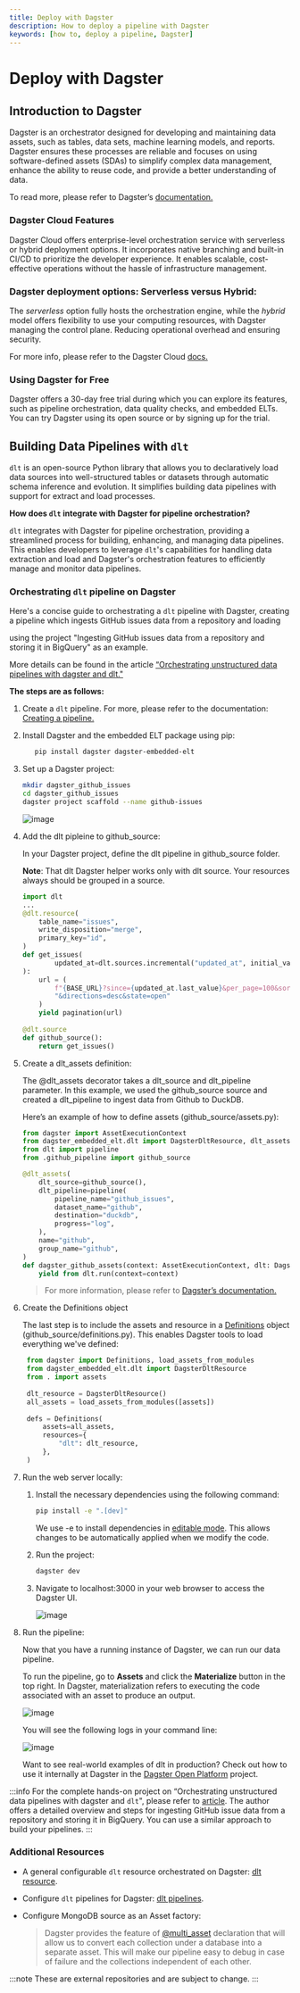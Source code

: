 ```yaml
---
title: Deploy with Dagster
description: How to deploy a pipeline with Dagster
keywords: [how to, deploy a pipeline, Dagster]
---
```


# Deploy with Dagster

## Introduction to Dagster

Dagster is an orchestrator designed for developing and maintaining data assets, such as
tables, data sets, machine learning models, and reports. Dagster ensures these processes are
reliable and focuses on using software-defined assets (SDAs) to simplify complex data management,
enhance the ability to reuse code, and provide a better understanding of data.

To read more, please refer to Dagster’s
[documentation.](https://docs.dagster.io/getting-started?_gl=1*19ikq9*_ga*NTMwNTUxNDAzLjE3MDg5Mjc4OTk.*_ga_84VRQZG7TV*MTcwOTkwNDY3MS4zLjEuMTcwOTkwNTYzNi41Ny4wLjA.*_gcl_au*OTM3OTU1ODMwLjE3MDg5Mjc5MDA.)

### Dagster Cloud Features

Dagster Cloud offers enterprise-level orchestration service with serverless or hybrid deployment
options. It incorporates native branching and built-in CI/CD to prioritize the developer experience.
It enables scalable, cost-effective operations without the hassle of infrastructure management.

### Dagster deployment options: **Serverless** versus **Hybrid**:

The *serverless* option fully hosts the orchestration engine, while the *hybrid* model offers
flexibility to use your computing resources, with Dagster managing the control plane. Reducing
operational overhead and ensuring security.

For more info, please refer to the Dagster Cloud [docs.](https://dagster.io/cloud)

### Using Dagster for Free

Dagster offers a 30-day free trial during which you can explore its features, such as pipeline
orchestration, data quality checks, and embedded ELTs. You can try Dagster using its open source or
by signing up for the trial.

## Building Data Pipelines with `dlt`

`dlt` is an open-source Python library that allows you to declaratively load data sources into
well-structured tables or datasets through automatic schema inference and evolution. It simplifies 
building data pipelines with support for extract and load processes.

**How does `dlt` integrate with Dagster for pipeline orchestration?**

`dlt` integrates with Dagster for pipeline orchestration, providing a streamlined process for
building, enhancing, and managing data pipelines. This enables developers to leverage `dlt`'s
capabilities for handling data extraction and load and Dagster's orchestration features to efficiently manage and monitor data pipelines.

### Orchestrating `dlt` pipeline on Dagster

Here's a concise guide to orchestrating a `dlt` pipeline with Dagster, creating a pipeline which ingests GitHub issues data from a repository and loading

using the project "Ingesting
GitHub issues data from a repository and storing it in BigQuery" as an example. 

More details can be found in the article
[“Orchestrating unstructured data pipelines with dagster and dlt."](https://dagster.io/blog/dagster-dlt)

**The steps are as follows:**
1. Create a `dlt` pipeline. For more, please refer to the documentation:
[Creating a pipeline.](https://dlthub.com/docs/walkthroughs/create-a-pipeline)

1. Install Dagster and the embedded ELT package using pip:
   ```sh
      pip install dagster dagster-embedded-elt
      ```

1. Set up a Dagster project:
      ```sh
      mkdir dagster_github_issues  
      cd dagster_github_issues  
      dagster project scaffold --name github-issues  
      ```
      ![image](https://github.com/user-attachments/assets/f9002de1-bcdf-49f4-941b-abd59ea7968d)

 1. Add the dlt pipleine to github_source:

    In your Dagster project, define the dlt pipeline in github_source folder.
    
    **Note**: That dlt Dagster helper works only with dlt source. Your resources always should be grouped in a source.
      ```py
      import dlt
      ...
      @dlt.resource(
          table_name="issues",
          write_disposition="merge",
          primary_key="id",
      )
      def get_issues(
              updated_at=dlt.sources.incremental("updated_at", initial_value="1970-01-01T00:00:00Z")
      ):
          url = (
              f"{BASE_URL}?since={updated_at.last_value}&per_page=100&sort=updated"
              "&directions=desc&state=open"
          )
          yield pagination(url)
          
      @dlt.source
      def github_source():
          return get_issues()

      ```
 1. Create a dlt_assets definition:
    
     The @dlt_assets decorator takes a dlt_source and dlt_pipeline parameter. In this example, we used the github_source source and created a     dlt_pipeline to ingest data from Github to DuckDB.

    Here’s an example of how to define assets (github_source/assets.py):

      ```py
      from dagster import AssetExecutionContext
      from dagster_embedded_elt.dlt import DagsterDltResource, dlt_assets
      from dlt import pipeline
      from .github_pipeline import github_source
      
      @dlt_assets(
          dlt_source=github_source(),
          dlt_pipeline=pipeline(
              pipeline_name="github_issues",
              dataset_name="github",
              destination="duckdb",
              progress="log",
          ),
          name="github",
          group_name="github",
      )
      def dagster_github_assets(context: AssetExecutionContext, dlt: DagsterDltResource):
          yield from dlt.run(context=context)
      ```
      
      > For more information, please refer to
      > [Dagster’s documentation.](https://docs.dagster.io/_apidocs/libraries/dagster-embedded-elt#dagster_embedded_elt.dlt.dlt_assets)
    
1. Create the Definitions object

   The last step is to include the assets and resource in a [Definitions]([url](https://docs.dagster.io/_apidocs/definitions#dagster.Definitions)) object (github_source/definitions.py). This enables Dagster tools to load everything we've defined:

   ```py
    from dagster import Definitions, load_assets_from_modules
    from dagster_embedded_elt.dlt import DagsterDltResource
    from . import assets
    
    dlt_resource = DagsterDltResource()
    all_assets = load_assets_from_modules([assets])
    
    defs = Definitions(
        assets=all_assets,
        resources={
            "dlt": dlt_resource,
        },
    )
   ```

1. Run the web server locally:
    1. Install the necessary dependencies using the following command:
       
       ```sh
       pip install -e ".[dev]"
       ```

       We use -e to install dependencies in [editable mode]([url](https://pip.pypa.io/en/latest/topics/local-project-installs/#editable-installs)). This allows changes to be automatically applied when we modify the code.
     
    2. Run the project:
  
       ```sh
       dagster dev
       ```
  
    3. Navigate to localhost:3000 in your web browser to access the Dagster UI.
  
       ![image](https://github.com/user-attachments/assets/97b74b86-df94-47e5-8ae2-de7cc47f56d8)

1. Run the pipeline:  

   Now that you have a running instance of Dagster, we can run our data pipeline.

   To run the pipeline, go to **Assets** and click the **Materialize** button in the top right. In Dagster, materialization refers to executing the code associated with an asset to produce an output.

   ![image](https://github.com/user-attachments/assets/79416fb7-8362-4640-b205-e59aa7ac785c)

   You will see the following logs in your command line:

   ![image](https://github.com/user-attachments/assets/f0e3bec8-f702-46a6-b69f-194a1dacf625)

   Want to see real-world examples of dlt in production? Check out how to use it internally at Dagster in the [Dagster Open Platform]([url](https://github.com/dagster-io/dagster-open-platform)) project.


:::info 
For the complete hands-on project on “Orchestrating unstructured data pipelines with dagster and
`dlt`", please refer to [article](https://dagster.io/blog/dagster-dlt). The author offers a
detailed overview and steps for ingesting GitHub issue data from a repository and storing it in
BigQuery. You can use a similar approach to build your pipelines.
:::

### Additional Resources

- A general configurable `dlt` resource orchestrated on Dagster:
  [dlt resource](https://github.com/dagster-io/dagster-open-platform/blob/5030ff6828e2b001a557c6864f279c3b476b0ca0/dagster_open_platform/resources/dlt_resource.py#L29).

- Configure `dlt` pipelines for Dagster:
  [dlt pipelines](https://github.com/dagster-io/dagster-open-platform/tree/5030ff6828e2b001a557c6864f279c3b476b0ca0/dagster_open_platform/assets/dlt_pipelines).

- Configure MongoDB source as an Asset factory:
  > Dagster provides the feature of
  > [@multi_asset](https://github.com/dlt-hub/dlt-dagster-demo/blob/21a8d18b6f0424f40f2eed5030989306af8b8edb/mongodb_dlt/mongodb_dlt/assets/__init__.py#L18)
  > declaration that will allow us to convert each collection under a database into a separate
  > asset. This will make our pipeline easy to debug in case of failure and the collections
  > independent of each other.

:::note 
These are external repositories and are subject to change. 
:::
